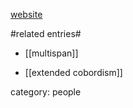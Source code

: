 [website](http://www.math.uwo.ca/~jmorton9/)

#related entries#

* [[multispan]]

* [[extended cobordism]]


category: people